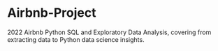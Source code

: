 # Airbnb-Project
2022 Airbnb Python SQL and Exploratory Data Analysis, covering from extracting data to Python data science insights.
